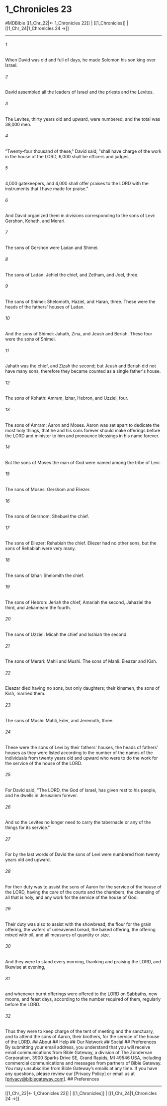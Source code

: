 # 1_Chronicles 23
#MDBible
[[1_Chr_22|← 1_Chronicles 22]] | [[1_Chronicles]] | [[1_Chr_24|1_Chronicles 24 →]]

***






###### 1 


When David was old and full of days, he made Solomon his son king over Israel. 





###### 2 


David assembled all the leaders of Israel and the priests and the Levites. 





###### 3 


The Levites, thirty years old and upward, were numbered, and the total was 38,000 men. 





###### 4 


"Twenty-four thousand of these," David said, "shall have charge of the work in the house of the LORD, 6,000 shall be officers and judges, 





###### 5 


4,000 gatekeepers, and 4,000 shall offer praises to the LORD with the instruments that I have made for praise." 





###### 6 


And David organized them in divisions corresponding to the sons of Levi: Gershon, Kohath, and Merari. 





###### 7 


The sons of Gershon were Ladan and Shimei. 





###### 8 


The sons of Ladan: Jehiel the chief, and Zetham, and Joel, three. 





###### 9 


The sons of Shimei: Shelomoth, Haziel, and Haran, three. These were the heads of the fathers' houses of Ladan. 





###### 10 


And the sons of Shimei: Jahath, Zina, and Jeush and Beriah. These four were the sons of Shimei. 





###### 11 


Jahath was the chief, and Zizah the second; but Jeush and Beriah did not have many sons, therefore they became counted as a single father's house. 





###### 12 


The sons of Kohath: Amram, Izhar, Hebron, and Uzziel, four. 





###### 13 


The sons of Amram: Aaron and Moses. Aaron was set apart to dedicate the most holy things, that he and his sons forever should make offerings before the LORD and minister to him and pronounce blessings in his name forever. 





###### 14 


But the sons of Moses the man of God were named among the tribe of Levi. 





###### 15 


The sons of Moses: Gershom and Eliezer. 





###### 16 


The sons of Gershom: Shebuel the chief. 





###### 17 


The sons of Eliezer: Rehabiah the chief. Eliezer had no other sons, but the sons of Rehabiah were very many. 





###### 18 


The sons of Izhar: Shelomith the chief. 





###### 19 


The sons of Hebron: Jeriah the chief, Amariah the second, Jahaziel the third, and Jekameam the fourth. 





###### 20 


The sons of Uzziel: Micah the chief and Isshiah the second. 





###### 21 


The sons of Merari: Mahli and Mushi. The sons of Mahli: Eleazar and Kish. 





###### 22 


Eleazar died having no sons, but only daughters; their kinsmen, the sons of Kish, married them. 





###### 23 


The sons of Mushi: Mahli, Eder, and Jeremoth, three. 





###### 24 


These were the sons of Levi by their fathers' houses, the heads of fathers' houses as they were listed according to the number of the names of the individuals from twenty years old and upward who were to do the work for the service of the house of the LORD. 





###### 25 


For David said, "The LORD, the God of Israel, has given rest to his people, and he dwells in Jerusalem forever. 





###### 26 


And so the Levites no longer need to carry the tabernacle or any of the things for its service." 





###### 27 


For by the last words of David the sons of Levi were numbered from twenty years old and upward. 





###### 28 


For their duty was to assist the sons of Aaron for the service of the house of the LORD, having the care of the courts and the chambers, the cleansing of all that is holy, and any work for the service of the house of God. 





###### 29 


Their duty was also to assist with the showbread, the flour for the grain offering, the wafers of unleavened bread, the baked offering, the offering mixed with oil, and all measures of quantity or size. 





###### 30 


And they were to stand every morning, thanking and praising the LORD, and likewise at evening, 





###### 31 


and whenever burnt offerings were offered to the LORD on Sabbaths, new moons, and feast days, according to the number required of them, regularly before the LORD. 





###### 32 


Thus they were to keep charge of the tent of meeting and the sanctuary, and to attend the sons of Aaron, their brothers, for the service of the house of the LORD. ## About ## Help ## Our Network ## Social ## Preferences By submitting your email address, you understand that you will receive email communications from Bible Gateway, a division of The Zondervan Corporation, 3900 Sparks Drive SE, Grand Rapids, MI 49546 USA, including commercial communications and messages from partners of Bible Gateway. You may unsubscribe from Bible Gateway&rsquo;s emails at any time. If you have any questions, please review our [Privacy Policy] or email us at [privacy@biblegateway.com]. ## Preferences

***

[[1_Chr_22|← 1_Chronicles 22]] | [[1_Chronicles]] | [[1_Chr_24|1_Chronicles 24 →]]
